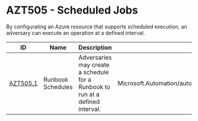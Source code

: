 # AZT505 - Scheduled Jobs

By configurating an Azure resource that supports scheduled execution, an adversary can execute an operation at a defined interval.

|ID                           |Name                     |Description                                                                                   |Action                                                   |Resources             |
|-----------------------------|-------------------------|----------------------------------------------------------------------------------------------|---------------------------------------------------------|----------------------|
|[AZT505.1](AZT505-1.md)      |Runbook Schedules        |Adversaries may create a schedule for a Runbook to run at a defined interval.                 | Microsoft.Automation/automationAccounts/Schedules/write | Automation Account   |

